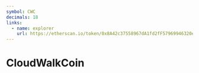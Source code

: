 ```yaml
---
symbol: CWC
decimals: 18
links:
  - name: explorer
    url: https://etherscan.io/token/0x8A42c37558967dA1fd2fF57969946320e61E9aAB
---
```


# CloudWalkCoin
